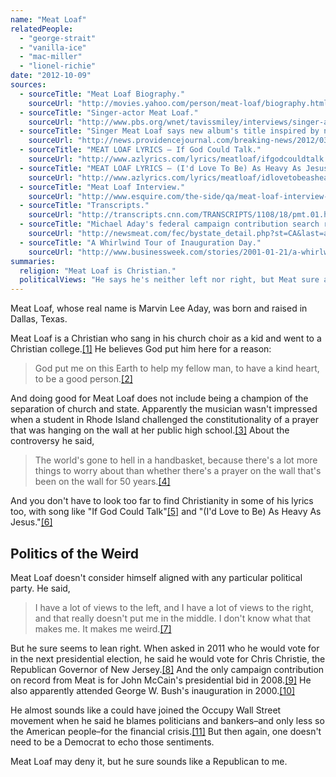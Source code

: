 ```yaml
---
name: "Meat Loaf"
relatedPeople:
  - "george-strait"
  - "vanilla-ice"
  - "mac-miller"
  - "lionel-richie"
date: "2012-10-09"
sources:
  - sourceTitle: "Meat Loaf Biography."
    sourceUrl: "http://movies.yahoo.com/person/meat-loaf/biography.html"
  - sourceTitle: "Singer-actor Meat Loaf."
    sourceUrl: "http://www.pbs.org/wnet/tavissmiley/interviews/singer-actor-meat-loaf/"
  - sourceTitle: "Singer Meat Loaf says new album's title inspired by news, Cranston prayer controversy."
    sourceUrl: "http://news.providencejournal.com/breaking-news/2012/03/meat-loaf-says.html"
  - sourceTitle: "MEAT LOAF LYRICS – If God Could Talk."
    sourceUrl: "http://www.azlyrics.com/lyrics/meatloaf/ifgodcouldtalk.html"
  - sourceTitle: "MEAT LOAF LYRICS – (I'd Love To Be) As Heavy As Jesus."
    sourceUrl: "http://www.azlyrics.com/lyrics/meatloaf/idlovetobeasheavyasjesus.html"
  - sourceTitle: "Meat Loaf Interview."
    sourceUrl: "http://www.esquire.com/the-side/qa/meat-loaf-interview-7161517"
  - sourceTitle: "Transcripts."
    sourceUrl: "http://transcripts.cnn.com/TRANSCRIPTS/1108/18/pmt.01.html"
  - sourceTitle: "Michael Aday's federal campaign contribution search results."
    sourceUrl: "http://newsmeat.com/fec/bystate_detail.php?st=CA&last=aday&first=michael"
  - sourceTitle: "A Whirlwind Tour of Inauguration Day."
    sourceUrl: "http://www.businessweek.com/stories/2001-01-21/a-whirlwind-tour-of-inauguration-day"
summaries:
  religion: "Meat Loaf is Christian."
  politicalViews: "He says he's neither left nor right, but Meat sure acts like a Republican."
---
```


Meat Loaf, whose real name is Marvin Lee Aday, was born and raised in Dallas, Texas.

Meat Loaf is a Christian who sang in his church choir as a kid and went to a Christian college.<a class="source-citation" href="#http%3A%2F%2Fmovies.yahoo.com%2Fperson%2Fmeat-loaf%2Fbiography.html" title="Meat Loaf Biography.">[1]</a> He believes God put him here for a reason:

>God put me on this Earth to help my fellow man, to have a kind heart, to be a good person.<a class="source-citation" href="#http%3A%2F%2Fwww.pbs.org%2Fwnet%2Ftavissmiley%2Finterviews%2Fsinger-actor-meat-loaf%2F" title="Singer-actor Meat Loaf.">[2]</a>

And doing good for Meat Loaf does not include being a champion of the separation of church and state. Apparently the musician wasn't impressed when a student in Rhode Island challenged the constitutionality of a prayer that was hanging on the wall at her public high school.<a class="source-citation" href="#http%3A%2F%2Fnews.providencejournal.com%2Fbreaking-news%2F2012%2F03%2Fmeat-loaf-says.html" title="Singer Meat Loaf says new album&apos;s title inspired by news, Cranston prayer controversy.">[3]</a> About the controversy he said,

>The world's gone to hell in a handbasket, because there's a lot more things to worry about than whether there's a prayer on the wall that's been on the wall for 50 years.<a class="source-citation" href="#http%3A%2F%2Fwww.pbs.org%2Fwnet%2Ftavissmiley%2Finterviews%2Fsinger-actor-meat-loaf%2F" title="Singer-actor Meat Loaf.">[4]</a>

And you don't have to look too far to find Christianity in some of his lyrics too, with song like "If God Could Talk"<a class="source-citation" href="#http%3A%2F%2Fwww.azlyrics.com%2Flyrics%2Fmeatloaf%2Fifgodcouldtalk.html" title="MEAT LOAF LYRICS – If God Could Talk.">[5]</a> and "(I'd Love to Be) As Heavy As Jesus."<a class="source-citation" href="#http%3A%2F%2Fwww.azlyrics.com%2Flyrics%2Fmeatloaf%2Fidlovetobeasheavyasjesus.html" title="MEAT LOAF LYRICS – (I&apos;d Love To Be) As Heavy As Jesus.">[6]</a>

## Politics of the Weird

Meat Loaf doesn't consider himself aligned with any particular political party. He said,

>I have a lot of views to the left, and I have a lot of views to the right, and that really doesn't put me in the middle. I don't know what that makes me. It makes me weird.<a class="source-citation" href="#http%3A%2F%2Fwww.esquire.com%2Fthe-side%2Fqa%2Fmeat-loaf-interview-7161517" title="Meat Loaf Interview.">[7]</a>

But he sure seems to lean right. When asked in 2011 who he would vote for in the next presidential election, he said he would vote for Chris Christie, the Republican Governor of New Jersey.<a class="source-citation" href="#http%3A%2F%2Ftranscripts.cnn.com%2FTRANSCRIPTS%2F1108%2F18%2Fpmt.01.html" title="Transcripts.">[8]</a> And the only campaign contribution on record from Meat is for John McCain's presidential bid in 2008.<a class="source-citation" href="#http%3A%2F%2Fnewsmeat.com%2Ffec%2Fbystate_detail.php%3Fst%3DCA%26last%3Daday%26first%3Dmichael" title="Michael Aday&apos;s federal campaign contribution search results.">[9]</a> He also apparently attended George W. Bush's inauguration in 2000.<a class="source-citation" href="#http%3A%2F%2Fwww.businessweek.com%2Fstories%2F2001-01-21%2Fa-whirlwind-tour-of-inauguration-day" title="A Whirlwind Tour of Inauguration Day.">[10]</a>

He almost sounds like a could have joined the Occupy Wall Street movement when he said he blames politicians and bankers–and only less so the American people–for the financial crisis.<a class="source-citation" href="#http%3A%2F%2Ftranscripts.cnn.com%2FTRANSCRIPTS%2F1108%2F18%2Fpmt.01.html" title="Transcripts.">[11]</a> But then again, one doesn't need to be a Democrat to echo those sentiments.

Meat Loaf may deny it, but he sure sounds like a Republican to me.